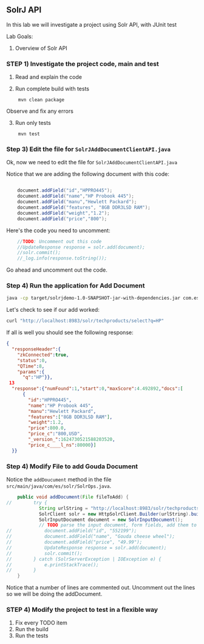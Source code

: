 ## SolrJ API 

In this lab we will investigate a project using Solr API, with JUnit test


Lab Goals:

1. Overview of Solr API

### STEP 1)  Investigate the project code, main and test

1. Read and explain the code
2. Run complete build with tests

        mvn clean package 
    
Observe and fix any errors

3. Run only tests

        mvn test



### Step 3) Edit the file for `SolrJAddDocumentClientAPI.java`

Ok, now we need to edit the file for `SolrJAddDocumentClientAPI.java`

Notice that we are adding the following document with this code:

```java

    document.addField("id","HPPRO445");
    document.addField("name","HP Probook 445");
    document.addField("manu","Hewlett Packard");
    document.addField("features", "8GB DDR3LSD RAM");
    document.addField("weight","1.2");
    document.addField("price","800");

```

Here's the code you need to uncomment:

```java
    //TODO: Uncomment out this code
    //UpdateResponse response = solr.add(document);
    //solr.commit();
    //_log.info(response.toString());
```

Go ahead and uncomment out the code.


### Step 4) Run the application for Add Document

```bash
java -cp target/solrjdemo-1.0-SNAPSHOT-jar-with-dependencies.jar com.es.solrjdemo.SolrJAddDocumentClientAPI.java
```

Let's check to see if our add worked:

```bash
curl "http://localhost:8983/solr/techproducts/select?q=HP"
```

If all is well you should see the following response:

```json
{
  "responseHeader":{
    "zkConnected":true,
    "status":0,
    "QTime":8,
    "params":{
      "q":"HP"}},
 13
  "response":{"numFound":1,"start":0,"maxScore":4.492892,"docs":[
      {
        "id":"HPPRO445",
        "name":"HP Probook 445",
        "manu":"Hewlett Packard",
        "features":["8GB DDR3LSD RAM"],
        "weight":1.2,
        "price":800.0,
        "price_c":"800,USD",
        "_version_":1624730521588203520,
        "price_c____l_ns":80000}]
  }}
```



### Step 4) Modify File to add Gouda Document

Notice the `addDoucument` method in the file `src/main/java/com/es/solr/SolrOps.java`.

```java
    public void addDocument(File fileToAdd) {
//        try {
            String urlString = "http://localhost:8983/solr/techproducts";
            SolrClient solr = new HttpSolrClient.Builder(urlString).build();;
            SolrInputDocument document = new SolrInputDocument();
            // TODO parse the input document, form fields, add them to the document
//            document.addField("id", "552199");
//            document.addField("name", "Gouda cheese wheel");
//            document.addField("price", "49.99");
//            UpdateResponse response = solr.add(document);
//            solr.commit();
//        } catch (SolrServerException | IOException e) {
//            e.printStackTrace();
//        }
    }

```


Notice that a number of lines are commented out.  Uncomment out the lines so we will be doing the addDocument.


### STEP 4) Modify the project to test in a flexible way

1. Fix every TODO item
2. Run the build
3. Run the tests
